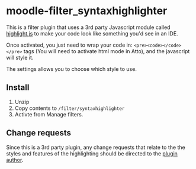 # moodle-filter_syntaxhighlighter

This is a filter plugin that uses a 3rd party Javascript module called [highlight.js](https://highlightjs.org/) to make your code look like something you'd see in an IDE.

Once activated, you just need to wrap your code in: `<pre><code></code></pre>` tags (You will need to activate html mode in Atto), and the javascript will style it.

The settings allows you to choose which style to use.

## Install
1.  Unzip
2.  Copy contents to `/filter/syntaxhighlighter`
3.  Activte from Manage filters.

## Change requests
Since this is a 3rd party plugin, any change requests that relate to the the styles and features of the highlighting should be directed to the [plugin author](https://github.com/isagalaev/highlight.js/issues).

